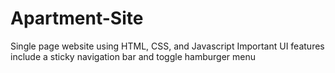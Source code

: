 # Apartment-Site
Single page website using HTML, CSS, and Javascript
Important UI features include a sticky navigation bar and toggle hamburger menu
